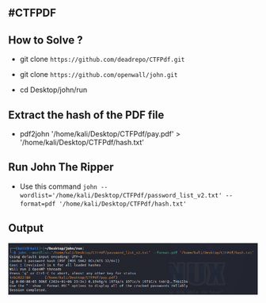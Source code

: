 #CTFPDF
-------------------

How to Solve ?
-------------------

- git clone `https://github.com/deadrepo/CTFPdf.git`

- git clone  `https://github.com/openwall/john.git`
- cd Desktop/john/run

Extract the hash of the PDF file 
-------------------
- pdf2john '/home/kali/Desktop/CTFPdf/pay.pdf' > '/home/kali/Desktop/CTFPdf/hash.txt' 

Run John The Ripper 
-------------------
- Use this command `john --wordlist='/home/kali/Desktop/CTFPdf/password_list_v2.txt' --format=pdf '/home/kali/Desktop/CTFPdf/hash.txt'`

Output
-------------------
![](john.png)
